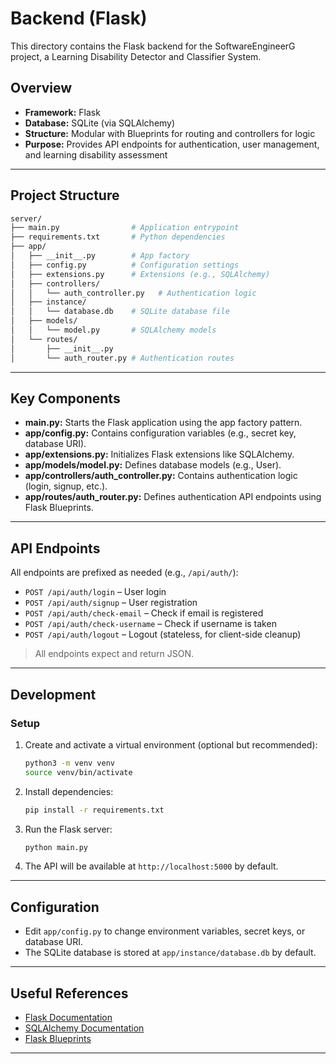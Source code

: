 # Backend (Flask)

This directory contains the Flask backend for the SoftwareEngineerG project, a Learning Disability Detector and Classifier System.

## Overview

- **Framework:** Flask
- **Database:** SQLite (via SQLAlchemy)
- **Structure:** Modular with Blueprints for routing and controllers for logic
- **Purpose:** Provides API endpoints for authentication, user management, and learning disability assessment

---

## Project Structure

```bash
server/
├── main.py                # Application entrypoint
├── requirements.txt       # Python dependencies
├── app/
│   ├── __init__.py        # App factory
│   ├── config.py          # Configuration settings
│   ├── extensions.py      # Extensions (e.g., SQLAlchemy)
│   ├── controllers/
│   │   └── auth_controller.py   # Authentication logic
│   ├── instance/
│   │   └── database.db    # SQLite database file
│   ├── models/
│   │   └── model.py       # SQLAlchemy models
│   └── routes/
│       ├── __init__.py
│       └── auth_router.py # Authentication routes
```

---

## Key Components

- **main.py:** Starts the Flask application using the app factory pattern.
- **app/config.py:** Contains configuration variables (e.g., secret key, database URI).
- **app/extensions.py:** Initializes Flask extensions like SQLAlchemy.
- **app/models/model.py:** Defines database models (e.g., User).
- **app/controllers/auth_controller.py:** Contains authentication logic (login, signup, etc.).
- **app/routes/auth_router.py:** Defines authentication API endpoints using Flask Blueprints.

---

## API Endpoints

All endpoints are prefixed as needed (e.g., `/api/auth/`):

- `POST /api/auth/login` – User login
- `POST /api/auth/signup` – User registration
- `POST /api/auth/check-email` – Check if email is registered
- `POST /api/auth/check-username` – Check if username is taken
- `POST /api/auth/logout` – Logout (stateless, for client-side cleanup)

> All endpoints expect and return JSON.

---

## Development

### Setup

1. Create and activate a virtual environment (optional but recommended):

    ```sh
    python3 -m venv venv
    source venv/bin/activate
    ```

2. Install dependencies:

    ```sh
    pip install -r requirements.txt
    ```

3. Run the Flask server:

    ```sh
    python main.py
    ```

4. The API will be available at `http://localhost:5000` by default.

---

## Configuration

- Edit `app/config.py` to change environment variables, secret keys, or database URI.
- The SQLite database is stored at `app/instance/database.db` by default.

---

## Useful References

- [Flask Documentation](https://flask.palletsprojects.com/)
- [SQLAlchemy Documentation](https://docs.sqlalchemy.org/)
- [Flask Blueprints](https://flask.palletsprojects.com/en/latest/blueprints/)

---
